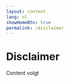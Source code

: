 ```yaml
---
layout: content
lang: nl
showHomeBtn: true
permalink: /disclaimer
---
```


# Disclaimer

Content volgt